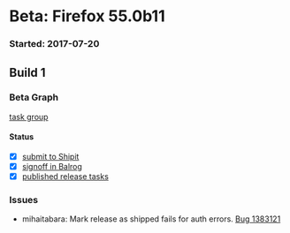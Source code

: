 # Beta: Firefox 55.0b11

### Started: 2017-07-20

## Build 1

### Beta Graph
[task group](https://tools.taskcluster.net/push-inspector/#/PKW6AX1_Ty6Aw4tcB_CV6A)


#### Status
- [x] [submit to Shipit](https://wiki.mozilla.org/Release:Release_Automation_on_Mercurial:Starting_a_Release#Submit_to_Ship_It)
- [x] [signoff in Balrog](../how-tos/relpro.md#3-signoffs)
- [x] [published release tasks](../how-tos/relpro.md#4-publish-release)

### Issues
- mihaitabara: Mark release as shipped fails for auth errors. [Bug 1383121](https://bugzil.la/1383121)


